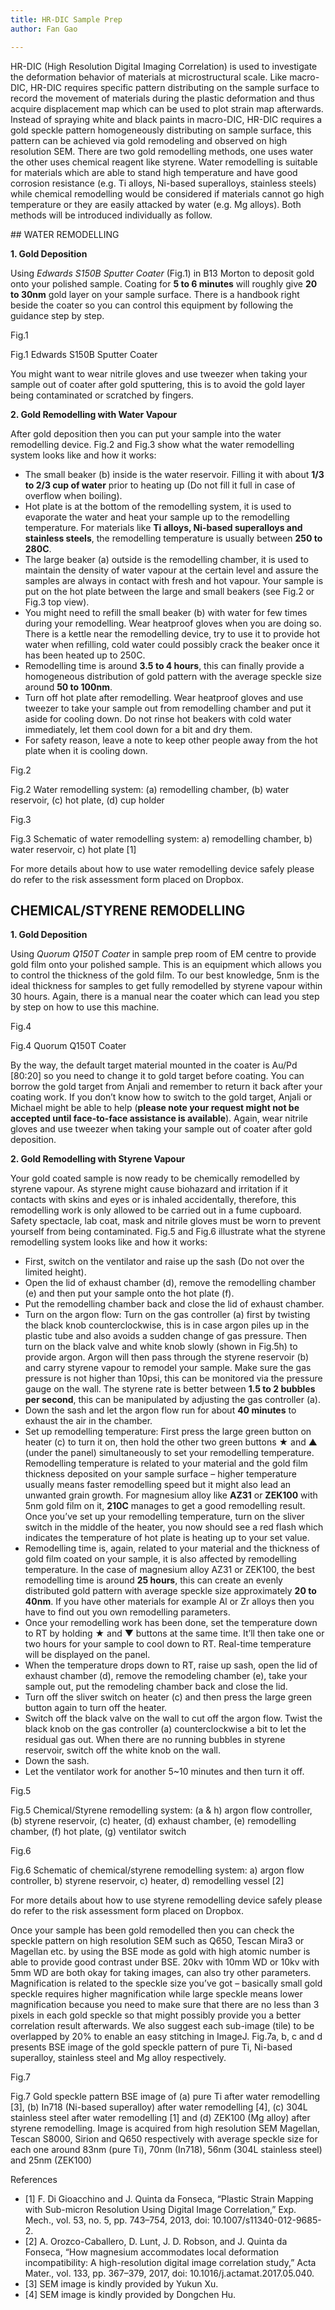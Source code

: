 ```yaml
---
title: HR-DIC Sample Prep
author: Fan Gao

---
```

HR-DIC (High Resolution Digital Imaging Correlation) is used to investigate the deformation behavior of materials at microstructural scale. Like macro-DIC, HR-DIC requires specific pattern distributing on the sample surface to record the movement of materials during the plastic deformation and thus acquire displacement map which can be used to plot strain map afterwards. Instead of spraying white and black paints in macro-DIC, HR-DIC requires a gold speckle pattern homogeneously distributing on sample surface, this pattern can be achieved via gold remodeling and observed on high resolution SEM.
There are two gold remodelling methods, one uses water the other uses chemical reagent like styrene. Water remodelling is suitable for materials which are able to stand high temperature and have good corrosion resistance (e.g. Ti alloys, Ni-based superalloys, stainless steels) while chemical remodelling would be considered if materials cannot go high temperature or they are easily attacked by water (e.g. Mg alloys). Both methods will be introduced individually as follow.

## WATER REMODELLING

**1. Gold Deposition**

Using *Edwards S150B Sputter Coater* (Fig.1) in B13 Morton to deposit gold onto your polished sample. Coating for **5 to 6 minutes** will roughly give **20 to 30nm** gold layer on your sample surface. There is a handbook right beside the coater so you can control this equipment by following the guidance step by step.

Fig.1

Fig.1 Edwards S150B Sputter Coater

You might want to wear nitrile gloves and use tweezer when taking your sample out of coater after gold sputtering, this is to avoid the gold layer being contaminated or scratched by fingers.

**2. Gold Remodelling with Water Vapour**

After gold deposition then you can put your sample into the water remodelling device. Fig.2 and Fig.3 show what the water remodelling system looks like and how it works:
- The small beaker (b) inside is the water reservoir. Filling it with about **1/3 to 2/3 cup of water** prior to heating up (Do not fill it full in case of overflow when boiling).
- Hot plate is at the bottom of the remodelling system, it is used to evaporate the water and heat your sample up to the remodelling temperature. For materials like **Ti alloys, Ni-based superalloys and stainless steels**, the remodelling temperature is usually between **250 to 280C**.
- The large beaker (a) outside is the remodelling chamber, it is used to maintain the density of water vapour at the certain level and assure the samples are always in contact with fresh and hot vapour. Your sample is put on the hot plate between the large and small beakers (see Fig.2 or Fig.3 top view).
- You might need to refill the small beaker (b) with water for few times during your remodelling. Wear heatproof gloves when you are doing so. There is a kettle near the remodelling device, try to use it to provide hot water when refilling, cold water could possibly crack the beaker once it has been heated up to 250C.
- Remodelling time is around **3.5 to 4 hours**, this can finally provide a homogeneous distribution of gold pattern with the average speckle size around **50 to 100nm**.
- Turn off hot plate after remodelling. Wear heatproof gloves and use tweezer to take your sample out from remodelling chamber and put it aside for cooling down. Do not rinse hot beakers with cold water immediately, let them cool down for a bit and dry them.
- For safety reason, leave a note to keep other people away from the hot plate when it is cooling down.

Fig.2

Fig.2 Water remodelling system: (a) remodelling chamber, (b) water reservoir, (c) hot plate, (d) cup holder

Fig.3

Fig.3 Schematic of water remodelling system: a) remodelling chamber, b) water reservoir, c) hot plate [1]

For more details about how to use water remodelling device safely please do refer to the risk assessment form placed on Dropbox.

## CHEMICAL/STYRENE REMODELLING

**1. Gold Deposition**

Using *Quorum Q150T Coater* in sample prep room of EM centre to provide gold film onto your polished sample. This is an equipment which allows you to control the thickness of the gold film. To our best knowledge, 5nm is the ideal thickness for samples to get fully remodelled by styrene vapour within 30 hours. Again, there is a manual near the coater which can lead you step by step on how to use this machine.

Fig.4

Fig.4 Quorum Q150T Coater

By the way, the default target material mounted in the coater is Au/Pd [80:20] so you need to change it to gold target before coating. You can borrow the gold target from Anjali and remember to return it back after your coating work. If you don’t know how to switch to the gold target, Anjali or Michael might be able to help (**please note your request might not be accepted until face-to-face assistance is available**).
Again, wear nitrile gloves and use tweezer when taking your sample out of coater after gold deposition.

**2. Gold Remodelling with Styrene Vapour**

Your gold coated sample is now ready to be chemically remodelled by styrene vapour. As styrene might cause biohazard and irritation if it contacts with skins and eyes or is inhaled accidentally, therefore, this remodelling work is only allowed to be carried out in a fume cupboard. Safety spectacle, lab coat, mask and nitrile gloves must be worn to prevent yourself from being contaminated. Fig.5 and Fig.6 illustrate what the styrene remodelling system looks like and how it works:
- First, switch on the ventilator and raise up the sash (Do not over the limited height).
- Open the lid of exhaust chamber (d), remove the remodelling chamber (e) and then put your sample onto the hot plate (f).
- Put the remodelling chamber back and close the lid of exhaust chamber.
- Turn on the argon flow: Turn on the gas controller (a) first by twisting the black knob counterclockwise, this is in case argon piles up in the plastic tube and also avoids a sudden change of gas pressure. Then turn on the black valve and white knob slowly (shown in Fig.5h) to provide argon. Argon will then pass through the styrene reservoir (b) and carry styrene vapour to remodel your sample. Make sure the gas pressure is not higher than 10psi, this can be monitored via the pressure gauge on the wall. The styrene rate is better between **1.5 to 2 bubbles per second**, this can be manipulated by adjusting the gas controller (a).
- Down the sash and let the argon flow run for about **40 minutes** to exhaust the air in the chamber.
- Set up remodelling temperature: First press the large green button on heater (c) to turn it on, then hold the other two green buttons ★ and ▲ (under the panel) simultaneously to set your remodelling temperature. Remodelling temperature is related to your material and the gold film thickness deposited on your sample surface – higher temperature usually means faster remodelling speed but it might also lead an unwanted grain growth. For magnesium alloy like **AZ31** or **ZEK100** with 5nm gold film on it, **210C** manages to get a good remodelling result. Once you’ve set up your remodelling temperature, turn on the sliver switch in the middle of the heater, you now should see a red flash which indicates the temperature of hot plate is heating up to your set value.
- Remodelling time is, again, related to your material and the thickness of gold film coated on your sample, it is also affected by remodelling temperature. In the case of magnesium alloy AZ31 or ZEK100, the best remodelling time is around **25 hours**, this can create an evenly distributed gold pattern with average speckle size approximately **20 to 40nm**. If you have other materials for example Al or Zr alloys then you have to find out you own remodelling parameters.
- Once your remodelling work has been done, set the temperature down to RT by holding ★ and ▼ buttons at the same time. It’ll then take one or two hours for your sample to cool down to RT. Real-time temperature will be displayed on the panel.
-	When the temperature drops down to RT, raise up sash, open the lid of exhaust chamber (d), remove the remodeling chamber (e), take your sample out, put the remodeling chamber back and close the lid.
-	Turn off the sliver switch on heater (c) and then press the large green button again to turn off the heater.
-	Switch off the black valve on the wall to cut off the argon flow. Twist the black knob on the gas controller (a) counterclockwise a bit to let the residual gas out. When there are no running bubbles in styrene reservoir, switch off the white knob on the wall.
-	Down the sash.
-	Let the ventilator work for another 5~10 minutes and then turn it off.

Fig.5

Fig.5 Chemical/Styrene remodelling system: (a & h) argon flow controller, (b) styrene reservoir, (c) heater, (d) exhaust chamber, (e) remodelling chamber, (f) hot plate, (g) ventilator switch

Fig.6

Fig.6 Schematic of chemical/styrene remodelling system: a) argon flow controller, b) styrene reservoir, c) heater, d) remodelling vessel [2]

For more details about how to use styrene remodelling device safely please do refer to the risk assessment form placed on Dropbox.



Once your sample has been gold remodelled then you can check the speckle pattern on high resolution SEM such as Q650, Tescan Mira3 or Magellan etc. by using the BSE mode as gold with high atomic number is able to provide good contrast under BSE. 20kv with 10mm WD or 10kv with 5mm WD are both okay for taking images, can also try other parameters. Magnification is related to the speckle size you’ve got – basically small gold speckle requires higher magnification while large speckle means lower magnification because you need to make sure that there are no less than 3 pixels in each gold speckle so that might possibly provide you a better correlation result afterwards. We also suggest each sub-image (tile) to be overlapped by 20% to enable an easy stitching in ImageJ. Fig.7a, b, c and d presents BSE image of the gold speckle pattern of pure Ti, Ni-based superalloy, stainless steel and Mg alloy respectively.

Fig.7

Fig.7 Gold speckle pattern BSE image of (a) pure Ti after water remodelling [3], (b) In718 (Ni-based superalloy) after water remodelling [4], (c) 304L stainless steel after water remodelling [1] and (d) ZEK100 (Mg alloy) after styrene remodelling. Image is acquired from high resolution SEM Magellan, Tescan S8000, Sirion and Q650 respectively with average speckle size for each one around 83nm (pure Ti), 70nm (In718), 56nm (304L stainless steel) and 25nm (ZEK100)



References

- [1]	F. Di Gioacchino and J. Quinta da Fonseca, “Plastic Strain Mapping with Sub-micron Resolution Using Digital Image Correlation,” Exp. Mech., vol. 53, no. 5, pp. 743–754, 2013, doi: 10.1007/s11340-012-9685-2.
- [2]	A. Orozco-Caballero, D. Lunt, J. D. Robson, and J. Quinta da Fonseca, “How magnesium accommodates local deformation incompatibility: A high-resolution digital image correlation study,” Acta Mater., vol. 133, pp. 367–379, 2017, doi: 10.1016/j.actamat.2017.05.040.
- [3] SEM image is kindly provided by Yukun Xu.
- [4] SEM image is kindly provided by Dongchen Hu.
